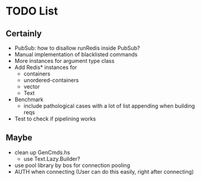 # TODO List

## Certainly

- PubSub: how to disallow runRedis inside PubSub?
- Manual implementation of blacklisted commands
- More instances for argument type class
- Add Redis* instances for
    - containers
    - unordered-containers
    - vector
    - Text
- Benchmark
    - include pathological cases with a lot of list appending when building reqs
- Test to check if pipelining works


## Maybe

- clean up GenCmds.hs
    - use Text.Lazy.Builder?
- use pool library by bos for connection pooling
- AUTH when connecting (User can do this easily, right after connecting)
